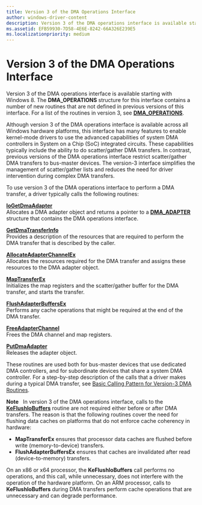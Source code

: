```yaml
---
title: Version 3 of the DMA Operations Interface
author: windows-driver-content
description: Version 3 of the DMA operations interface is available starting with Windows 8.
ms.assetid: EFB59930-7D58-4E6E-8242-66A326E239E5
ms.localizationpriority: medium
---
```


# Version 3 of the DMA Operations Interface


Version 3 of the DMA operations interface is available starting with Windows 8. The **DMA\_OPERATIONS** structure for this interface contains a number of new routines that are not defined in previous versions of this interface. For a list of the routines in version 3, see [**DMA\_OPERATIONS**](https://msdn.microsoft.com/library/windows/hardware/ff544071).

Although version 3 of the DMA operations interface is available across all Windows hardware platforms, this interface has many features to enable kernel-mode drivers to use the advanced capabilities of system DMA controllers in System on a Chip (SoC) integrated circuits. These capabilities typically include the ability to do scatter/gather DMA transfers. In contrast, previous versions of the DMA operations interface restrict scatter/gather DMA transfers to bus-master devices. The version-3 interface simplifies the management of scatter/gather lists and reduces the need for driver intervention during complex DMA transfers.

To use version 3 of the DMA operations interface to perform a DMA transfer, a driver typically calls the following routines:

<a href="" id="iogetdmaadapter"></a>[**IoGetDmaAdapter**](https://msdn.microsoft.com/library/windows/hardware/ff549220)  
Allocates a DMA adapter object and returns a pointer to a [**DMA\_ADAPTER**](https://msdn.microsoft.com/library/windows/hardware/ff544062) structure that contains the DMA operations interface.

<a href="" id="getdmatransferinfo"></a>[**GetDmaTransferInfo**](https://msdn.microsoft.com/library/windows/hardware/hh451125)  
Provides a description of the resources that are required to perform the DMA transfer that is described by the caller.

<a href="" id="allocateadapterchannelex"></a>[**AllocateAdapterChannelEx**](https://msdn.microsoft.com/library/windows/hardware/hh406340)  
Allocates the resources required for the DMA transfer and assigns these resources to the DMA adapter object.

<a href="" id="maptransferex"></a>[**MapTransferEx**](https://msdn.microsoft.com/library/windows/hardware/hh406521)  
Initializes the map registers and the scatter/gather buffer for the DMA transfer, and starts the transfer.

<a href="" id="flushadapterbuffersex"></a>[**FlushAdapterBuffersEx**](https://msdn.microsoft.com/library/windows/hardware/hh451102)  
Performs any cache operations that might be required at the end of the DMA transfer.

<a href="" id="freeadapterchannel"></a>[**FreeAdapterChannel**](https://msdn.microsoft.com/library/windows/hardware/ff546507)  
Frees the DMA channel and map registers.

<a href="" id="putdmaadapter"></a>[**PutDmaAdapter**](https://msdn.microsoft.com/library/windows/hardware/ff559965)  
Releases the adapter object.

These routines are used both for bus-master devices that use dedicated DMA controllers, and for subordinate devices that share a system DMA controller. For a step-by-step description of the calls that a driver makes during a typical DMA transfer, see [Basic Calling Pattern for Version-3 DMA Routines](basic-calling-pattern-for-version-3-dma-routines.md).

**Note**  
In version 3 of the DMA operations interface, calls to the [**KeFlushIoBuffers**](https://msdn.microsoft.com/library/windows/hardware/ff552041) routine are not required either before or after DMA transfers. The reason is that the following routines cover the need for flushing data caches on platforms that do not enforce cache coherency in hardware:

-   **MapTransferEx** ensures that processor data caches are flushed before write (memory-to-device) transfers.
-   **FlushAdapterBuffersEx** ensures that caches are invalidated after read (device-to-memory) transfers.

On an x86 or x64 processor, the **KeFlushIoBuffers** call performs no operations, and this call, while unnecessary, does not interfere with the operation of the hardware platform. On an ARM processor, calls to **KeFlushIoBuffers** during DMA transfers perform cache operations that are unnecessary and can degrade performance.

 

 

 




